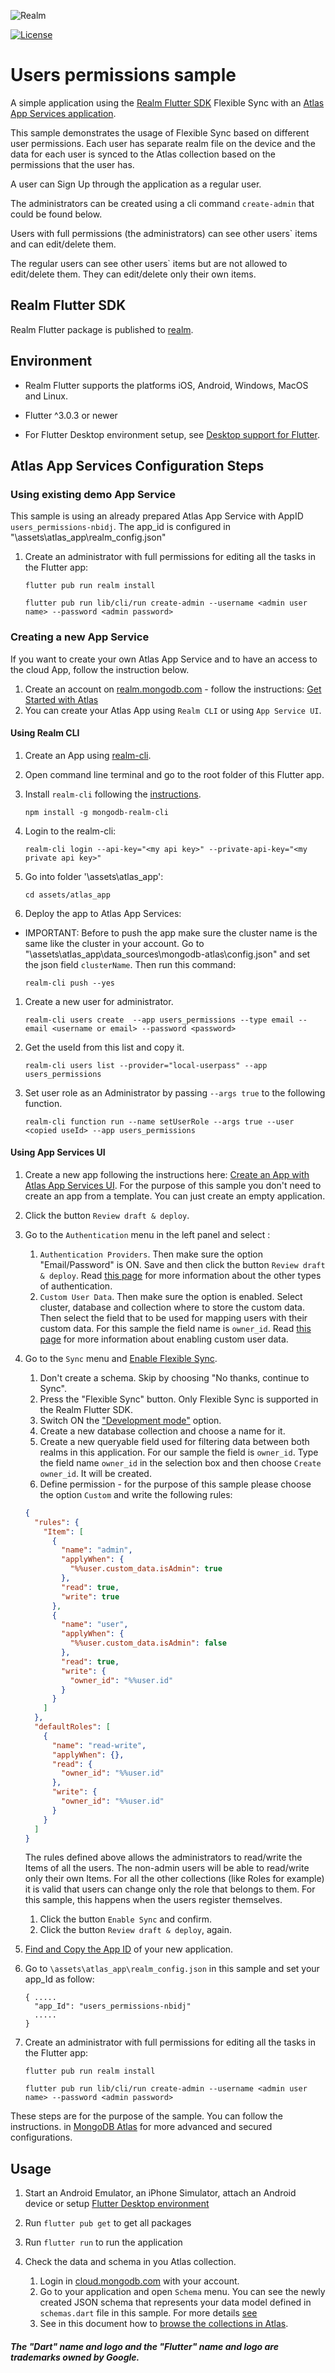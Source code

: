 ![Realm](https://github.com/realm/realm-dart/raw/main/logo.png)

[![License](https://img.shields.io/badge/License-Apache-blue.svg)](LICENSE)

# Users permissions sample

A simple application using the [Realm Flutter SDK](https://www.mongodb.com/docs/realm/sdk/flutter/) Flexible Sync with an [Atlas App Services application](https://www.mongodb.com/docs/atlas/app-services/).

This sample demonstrates the usage of Flexible Sync based on different user permissions. 
Each user has separate realm file on the device and the data for each user is synced to the Atlas collection based on the permissions that the user has.

A user can Sign Up through the application as a regular user.

The administrators can be created using a cli command `create-admin` that could be found below.

Users with full permissions (the administrators) can see other users` items and can edit/delete them.

The regular users can see other users` items but are not allowed to edit/delete them. They can edit/delete only their own items.

## Realm Flutter SDK 

Realm Flutter package is published to [realm](https://pub.dev/packages/realm).

## Environment

* Realm Flutter supports the platforms iOS, Android, Windows, MacOS and Linux.

* Flutter ^3.0.3 or newer
* For Flutter Desktop environment setup, see [Desktop support for Flutter](https://docs.flutter.dev/desktop).

## Atlas App Services Configuration Steps

### Using existing demo App Service
This sample is using an already prepared Atlas App Service with AppID `users_permissions-nbidj`.
The app_id is configured in "\assets\atlas_app\realm_config.json"
1. Create an administrator with full permissions for editing all the tasks in the Flutter app:

    `flutter pub run realm install`

    `flutter pub run lib/cli/run create-admin --username <admin user name> --password <admin password>`

### Creating a new App Service

If you want to create your own Atlas App Service and to have an access to the cloud App, follow the instruction below.

1. Create an account on [realm.mongodb.com](https://realm.mongodb.com) - follow the instructions: [Get Started with Atlas](https://www.mongodb.com/docs/atlas/getting-started)
1. You can create your Atlas App using `Realm CLI` or using `App Service UI`.

#### Using Realm CLI
1. Create an App using [realm-cli](https://www.mongodb.com/docs/atlas/app-services/cli/#mongodb-binary-bin.realm-cli).
1. Open command line terminal and go to the root folder of this Flutter app.
1. Install `realm-cli` following the [instructions](https://www.mongodb.com/docs/atlas/app-services/cli/#mongodb-binary-bin.realm-cli).

    `npm install -g mongodb-realm-cli`

1. Login to the realm-cli:

    `realm-cli login --api-key="<my api key>" --private-api-key="<my private api key>"`

1. Go into folder '\assets\atlas_app':

    `cd assets/atlas_app`

1. Deploy the app to Atlas App Services:
* IMPORTANT: Before to push the app make sure the cluster name is the same like the cluster in your account. Go to "\assets\atlas_app\data_sources\mongodb-atlas\config.json" and set the json field `clusterName`.
Then run this command:

    `realm-cli push --yes`

1. Create a new user for administrator.

    `realm-cli users create  --app users_permissions --type email --email <username or email> --password <password>`

1. Get the useId from this list and copy it.

    `realm-cli users list --provider="local-userpass" --app users_permissions`

1. Set user role as an Administrator by passing `--args true` to the following function.

    `realm-cli function run --name setUserRole --args true --user <copied useId> --app users_permissions `


#### Using App Services UI

1. Create a new app following the instructions here: [Create an App with Atlas App Services UI](https://www.mongodb.com/docs/atlas/app-services/manage-apps/create/create-with-realm-ui).
    For the purpose of this sample you don't need to create an app from a template. You can just create an empty application.
1. Click the button `Review draft & deploy`.
1. Go to the `Authentication` menu in the left panel and select :
    1. `Authentication Providers`. Then make sure the option "Email/Password" is ON. Save and then click the button `Review draft & deploy`. Read [this page](https://www.mongodb.com/docs/atlas/app-services/authentication/providers/) for more information about the other types of authentication.
    1. `Custom User Data`. Then make sure the option is enabled. Select cluster, database and collection where to store the custom data. Then select the field that to be used for mapping users with their custom data. For this sample the field name is `owner_id`. Read [this page](https://www.mongodb.com/docs/atlas/app-services/users/enable-custom-user-data/) for more information about enabling custom user data.
1. Go to the `Sync` menu and [Enable Flexible Sync](https://www.mongodb.com/docs/atlas/app-services/sync/configure/enable-sync/#enable-flexible-sync).
    1. Don't create a schema. Skip by choosing "No thanks, continue to Sync".
    1. Press the "Flexible Sync" button. Only Flexible Sync is supported in the Realm Flutter SDK.
    1. Switch ON the ["Development mode"](https://www.mongodb.com/docs/atlas/app-services/sync/data-model/development-mode/) option.
    1. Create a new database collection and choose a name for it.
    1. Create a new queryable field used for filtering data between both realms in this application. For our sample the field is `owner_id`.
        Type the field name `owner_id` in the selection box and then choose `Create owner_id`.
        It will be created.
    1. Define permission - for the purpose of this sample please choose the option `Custom` and write the following rules:
    ```json {
    {
      "rules": {
        "Item": [
          {
            "name": "admin",
            "applyWhen": {
              "%%user.custom_data.isAdmin": true
            },
            "read": true,
            "write": true
          },
          {
            "name": "user",
            "applyWhen": {
              "%%user.custom_data.isAdmin": false
            },
            "read": true,
            "write": {
              "owner_id": "%%user.id"
            }
          }
        ]
      },
      "defaultRoles": [
        {
          "name": "read-write",
          "applyWhen": {},
          "read": {
            "owner_id": "%%user.id"
          },
          "write": {
            "owner_id": "%%user.id"
          }
        }
      ]
    }
   ```
    The rules defined above allows the administrators to read/write the Items of all the users. The non-admin users will be able to read/write only their own Items. For all the other collections (like Roles for example) it is valid that users can change only the role that belongs to them. For this sample, this happens when the users register themselves.
    1. Click the button `Enable Sync` and confirm.
    1. Click the button `Review draft & deploy`, again.
1. [Find and Copy the App ID](https://www.mongodb.com/docs/atlas/app-services/reference/find-your-project-or-app-id/) of your new application.
1. Go to `\assets\atlas_app\realm_config.json` in this sample and set your app_Id as follow:
    ```json{
    { .....
      "app_Id": "users_permissions-nbidj"
      .....
    }
    ```

1. Create an administrator with full permissions for editing all the tasks in the Flutter app:

  	`flutter pub run realm install`

    `flutter pub run lib/cli/run create-admin --username <admin user name> --password <admin password>`

These steps are for the purpose of the sample. You can follow the instructions.
in [MongoDB Atlas](https://www.mongodb.com/docs/atlas) for more advanced and secured configurations.

## Usage

1. Start an Android Emulator, an iPhone Simulator, attach an Android device or setup [Flutter Desktop environment](https://docs.flutter.dev/desktop)

1. Run `flutter pub get` to get all packages

1. Run `flutter run` to run the application

1. Check the data and schema in you Atlas collection.
    1. Login in [cloud.mongodb.com](https://cloud.mongodb.com) with your account.
    1. Go to your application and open `Schema` menu. You can see the newly created JSON schema that represents your data model defined in `schemas.dart` file in this sample.
        For more details [see](https://www.mongodb.com/docs/atlas/app-services/schemas/?_ga=2.267468942.1225817147.1654079983-1571915642.1647002315&_gac=1.216786660.1654173423.CjwKCAjwv-GUBhAzEiwASUMm4jBtzETN-YJq0KELgeGLKk-4_6wVAfImtPoBbo-A35_eKjZ1p0Lh_BoCotcQAvD_BwE)
    1. See in this document how to [browse the collections in Atlas](https://www.mongodb.com/docs/atlas/atlas-ui/collections/#view-collections).


##### The "Dart" name and logo and the "Flutter" name and logo are trademarks owned by Google. 
